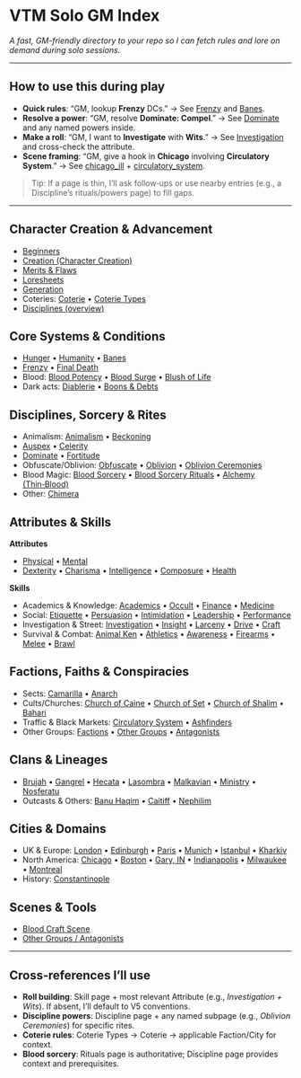 # VTM Solo GM Index

*A fast, GM-friendly directory to your repo so I can fetch rules and lore on demand during solo sessions.*

---

## How to use this during play

* **Quick rules**: “GM, lookup **Frenzy** DCs.” → See [Frenzy](./frenzy.md) and [Banes](./banes.md).
* **Resolve a power**: “GM, resolve **Dominate: Compel**.” → See [Dominate](./dominate.md) and any named powers inside.
* **Make a roll**: “GM, I want to **Investigate** with **Wits**.” → See [Investigation](./investigation.md) and cross-check the attribute.
* **Scene framing**: “GM, give a hook in **Chicago** involving **Circulatory System**.” → See [chicago_ill](./chicago_ill.md) + [circulatory_system](./circulatory_system.md).

> Tip: If a page is thin, I’ll ask follow‑ups or use nearby entries (e.g., a Discipline’s rituals/powers page) to fill gaps.

---

## Character Creation & Advancement

* [Beginners](./beginners.md)
* [Creation (Character Creation)](./creation.md)
* [Merits & Flaws](./merits_flaws.md)
* [Loresheets](./loresheets.md)
* [Generation](./generation.md)
* Coteries: [Coterie](./coterie.md) • [Coterie Types](./coterie_types.md)
* [Disciplines (overview)](./disciplines.md)

## Core Systems & Conditions

* [Hunger](./hunger.md) • [Humanity](./humanity.md) • [Banes](./banes.md)
* [Frenzy](./frenzy.md) • [Final Death](./final_death.md)
* Blood: [Blood Potency](./blood_potency.md) • [Blood Surge](./blood_surge.md) • [Blush of Life](./blush_of_life.md)
* Dark acts: [Diablerie](./diablerie.md) • [Boons & Debts](./boons.md)

## Disciplines, Sorcery & Rites

* Animalism: [Animalism](./animalism.md) • [Beckoning](./beckoning.md)
* [Auspex](./auspex.md) • [Celerity](./celerity.md)
* [Dominate](./dominate.md) • [Fortitude](./fortitude.md)
* Obfuscate/Oblivion: [Obfuscate](./obfuscate.md) • [Oblivion](./oblivion.md) • [Oblivion Ceremonies](./oblivion_ceremonies.md)
* Blood Magic: [Blood Sorcery](./blood_sorcery.md) • [Blood Sorcery Rituals](./blood_sorcery_rituals.md) • [Alchemy (Thin‑Blood)](./alchemy.md)
* Other: [Chimera](./chimera.md)

## Attributes & Skills

**Attributes**

* [Physical](./physical.md) • [Mental](./mental.md)
* [Dexterity](./dexterity.md) • [Charisma](./charisma.md) • [Intelligence](./intelligence.md) • [Composure](./composure.md) • [Health](./health.md)

**Skills**

* Academics & Knowledge: [Academics](./academics.md) • [Occult](./occult.md) • [Finance](./finance.md) • [Medicine](./medicine.md)
* Social: [Etiquette](./etiquette.md) • [Persuasion](./persuasion.md) • [Intimidation](./intimidation.md) • [Leadership](./leadership.md) • [Performance](./performance.md)
* Investigation & Street: [Investigation](./investigation.md) • [Insight](./insight.md) • [Larceny](./larceny.md) • [Drive](./drive.md) • [Craft](./craft.md)
* Survival & Combat: [Animal Ken](./animal_ken.md) • [Athletics](./athletics.md) • [Awareness](./awareness.md) • [Firearms](./firearms.md) • [Melee](./melee.md) • [Brawl](./brawl.md)

## Factions, Faiths & Conspiracies

* Sects: [Camarilla](./camarilla.md) • [Anarch](./anarch.md)
* Cults/Churches: [Church of Caine](./church_caine.md) • [Church of Set](./church_set.md) • [Church of Shalim](./church_shalim.md) • [Bahari](./bahari.md)
* Traffic & Black Markets: [Circulatory System](./circulatory_system.md) • [Ashfinders](./ashfinders.md)
* Other Groups: [Factions](./factions.md) • [Other Groups](./other_groups.md) • [Antagonists](./antagonists.md)

## Clans & Lineages

* [Brujah](./brujah.md) • [Gangrel](./gangrel.md) • [Hecata](./hecata.md) • [Lasombra](./lasombra.md) • [Malkavian](./malkavian.md) • [Ministry](./ministry.md) • [Nosferatu](./nosferatu.md)
* Outcasts & Others: [Banu Haqim](./banu.md) • [Caitiff](./caitiff.md) • [Nephilim](./nephilim.md)

## Cities & Domains

* UK & Europe: [London](./london_uk.md) • [Edinburgh](./edinburgh_scotland.md) • [Paris](./paris_france.md) • [Munich](./munich_germany.md) • [Istanbul](./istanbul_turkey.md) • [Kharkiv](./kharkiv_ukraine.md)
* North America: [Chicago](./chicago_ill.md) • [Boston](./boston_mass.md) • [Gary, IN](./gary_in.md) • [Indianapolis](./indianapolis_in.md) • [Milwaukee](./milwaukee_wi.md) • [Montreal](./montreal_canada.md)
* History: [Constantinople](./constantinople.md)

## Scenes & Tools

* [Blood Craft Scene](./blood_craft_scene.md)
* [Other Groups / Antagonists](./antagonists.md)

---

## Cross‑references I’ll use

* **Roll building**: Skill page + most relevant Attribute (e.g., *Investigation + Wits*). If absent, I’ll default to V5 conventions.
* **Discipline powers**: Discipline page + any named subpage (e.g., *Oblivion Ceremonies*) for specific rites.
* **Coterie rules**: Coterie Types → Coterie → applicable Faction/City for context.
* **Blood sorcery**: Rituals page is authoritative; Discipline page provides context and prerequisites.
